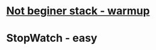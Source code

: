 # [Not beginer stack - warmup](https://github.com/xuanninh1412/CTF/tree/main/CTF_2021/Zer0ptCTF/Not%20Beginer%20Stack)
# StopWatch - easy
